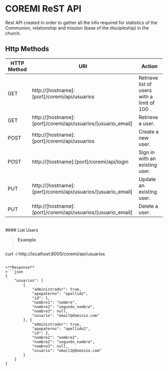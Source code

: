 # COREMI ReST API

Rest API created in order to gather all the info required for statistics of the Communion, relationship and mission (base of the discipleship) in the church.

## Http Methods

| HTTP Method | URI          | Action |
| ------------- | ----------- | ----------- |
| GET      | http://[hostname]:[port]/coremi/api/usuarios | Retrieve list of users with a limit of 100 . |
| GET     | http://[hostname]:[port]/coremi/api/usuarios/[usuario_email] | Retrieve a user. |
| POST     | http://[hostname]:[port]/coremi/api/usuarios | Create a new user. |
| POST     | http://[hostname]:[port]/coremi/api/login | Sign in with an existing user. |
| PUT     | http://[hostname]:[port]/coremi/api/usuarios/[usuario_email] | Update an existing user. |
| PUT     | http://[hostname]:[port]/coremi/api/usuarios/[usuario_email] | Delete a user. |
<br />
#### List Users

>**Example**
>```sh
curl -i http://localhost:8000/coremi/api/usuarios
```

>**Response**
>```json
{
    "usuarios": [
        {
            "administrador": true, 
            "apepaterno": "apellido", 
            "id": 1, 
            "nombre1": "nombre", 
            "nombre2": "segundo_nombre", 
            "nombre3": null, 
            "usuario": "email@dominio.com"
        }, {
            "administrador": true, 
            "apepaterno": "apellido2", 
            "id": 2, 
            "nombre1": "nombre2", 
            "nombre2": "segundo_nombre", 
            "nombre3": null, 
            "usuario": "email2@dominio.com"
        }
    ]
}
```
